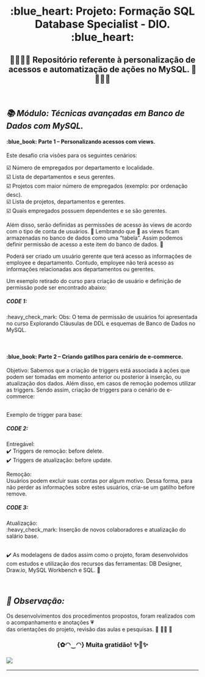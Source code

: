  <h1 align="center"> :blue_heart: Projeto: Formação SQL Database Specialist - DIO. :blue_heart:<br/>
 </h1>

<h2 align="center"> 💛👩‍💻🧡 Repositório referente à personalização de acessos e automatização de ações no MySQL.  🧡👩‍💻💛 </h2><br/>


***<h2> 📚 Módulo: Técnicas avançadas em Banco de Dados com MySQL. </h2>***


<h4> :blue_book: Parte 1 – Personalizando acessos com views. </h4>

Este desafio cria visões para os seguintes cenários:<br/>

:ballot_box_with_check: Número de empregados por departamento e localidade. <br/>
:ballot_box_with_check: Lista de departamentos e seus gerentes. <br/>
:ballot_box_with_check: Projetos com maior número de empregados (exemplo: por ordenação desc). <br/>
:ballot_box_with_check: Lista de projetos, departamentos e gerentes. <br/>
:ballot_box_with_check: Quais empregados possuem dependentes e se são gerentes.
<br/>


Além disso, serão definidas as permissões de acesso às views de acordo com o tipo de conta de usuários. :small_red_triangle: Lembrando que :small_red_triangle: as views ficam armazenadas no banco de dados como uma “tabela”. Assim podemos definir permissão de acesso a este item do banco de dados. :blue_heart:  


Poderá ser criado um usuário gerente que terá acesso as informações de employee e departamento. Contudo, employee não terá acesso as informações relacionadas aos departamentos ou gerentes. 

Um exemplo retirado do curso para criação de usuário e definição de permissão pode ser encontrado abaixo: 

<h5>CODE 1:</h5>
:heavy_check_mark: Obs: O tema de permissão de usuários foi apresentada no curso Explorando Cláusulas de DDL e esquemas de Banco de Dados no MySQL. <br/><br/><br/>

  
  
<h4> :blue_book: Parte 2 – Criando gatilhos para cenário de e-commerce. </h4>  
Objetivo: Sabemos que a criação de triggers está associada à ações que podem ser tomadas em momento anterior ou posterior à inserção, ou atualização dos dados. Além disso, em casos de remoção podemos utilizar as triggers. Sendo assim, criação de triggers para o cenário de e-commerce: <br/> <br/>

Exemplo de trigger para base:<br/>

<h5>CODE 2:</h5>

Entregável: <br/> 
:heavy_check_mark: Triggers de remoção: before delete. <br/> 
:heavy_check_mark: Triggers de atualização: before update. 

Remoção:  
Usuários podem excluir suas contas por algum motivo. Dessa forma, para não perder as informações sobre estes usuários, cria-se um gatilho before remove. <br/>

<h5>CODE 3:</h5>
Atualização:  <br/> 
:heavy_check_mark: Inserção de novos colaboradores e atualização do salário base. <br/> <br/> 


:heavy_check_mark: As modelagens de dados assim como o projeto, foram desenvolvidos com estudos e utilização dos recursos das ferramentas: DB Designer, Draw.io, MySQL Workbench e SQL. :blue_heart: 

<br/>***<h2> :pencil: Observação: </h2>***
Os desenvolvimentos dos procedimentos propostos, foram realizados com o acompanhamento e anotações 💗<br/>das orientações do projeto, revisão das aulas e pesquisas. 💛 👩‍💻 🧡
  
<h3 align="center"> {✿◠‿◠} Muita gratidão! ✨🤗✨<br/><h3>  

![](https://www.hostinger.com.br/tutoriais/wp-content/uploads/sites/12/2019/01/o-que-%C3%A9-mysql.webp)

___


